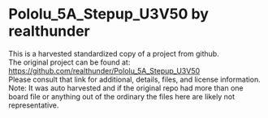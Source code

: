 
# Pololu_5A_Stepup_U3V50 by realthunder  
This is a harvested standardized copy of a project from github.  
The original project can be found at:  
https://github.com/realthunder/Pololu_5A_Stepup_U3V50  
Please consult that link for additional, details, files, and license information.  
Note: It was auto harvested and if the original repo had more than one board file or anything out of the ordinary the files here are likely not representative.  
    